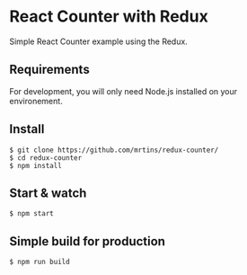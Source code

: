# React Counter with Redux

Simple React Counter example using the Redux.

## Requirements

For development, you will only need Node.js installed on your environement.

## Install

    $ git clone https://github.com/mrtins/redux-counter/
    $ cd redux-counter
    $ npm install

## Start & watch

    $ npm start

## Simple build for production

    $ npm run build
